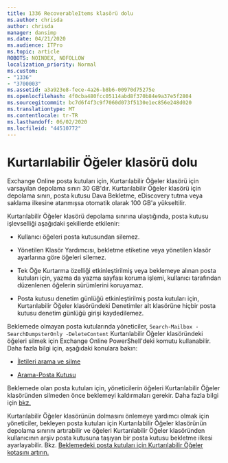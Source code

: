 ```yaml
---
title: 1336 RecoverableItems klasörü dolu
ms.author: chrisda
author: chrisda
manager: dansimp
ms.date: 04/21/2020
ms.audience: ITPro
ms.topic: article
ROBOTS: NOINDEX, NOFOLLOW
localization_priority: Normal
ms.custom:
- "1336"
- "3700003"
ms.assetid: a3a923e8-fece-4a26-b8b6-00970d75275e
ms.openlocfilehash: 4f0cba480fcc05114abd8f370b84e9a37e5f2804
ms.sourcegitcommit: bc7d6f4f3c9f7060d073f5130e1ec856e248d020
ms.translationtype: MT
ms.contentlocale: tr-TR
ms.lasthandoff: 06/02/2020
ms.locfileid: "44510772"
---
```

# <a name="the-recoverable-items-folder-is-full"></a>Kurtarılabilir Öğeler klasörü dolu

Exchange Online posta kutuları için, Kurtarılabilir Öğeler klasörü için varsayılan depolama sınırı 30 GB'dır. Kurtarılabilir Öğeler klasörü için depolama sınırı, posta kutusu Dava Bekletme, eDiscovery tutma veya saklama ilkesine atanmışsa otomatik olarak 100 GB'a yükseltilir.

Kurtarılabilir Öğeler klasörü depolama sınırına ulaştığında, posta kutusu işlevselliği aşağıdaki şekillerde etkilenir:

- Kullanıcı öğeleri posta kutusundan silemez.

- Yönetilen Klasör Yardımcısı, bekletme etiketine veya yönetilen klasör ayarlarına göre öğeleri silemez.

- Tek Öğe Kurtarma özelliği etkinleştirilmiş veya beklemeye alınan posta kutuları için, yazma da yazma sayfası koruma işlemi, kullanıcı tarafından düzenlenen öğelerin sürümlerini koruyamaz.

- Posta kutusu denetim günlüğü etkinleştirilmiş posta kutuları için, Kurtarılabilir Öğeler klasöründeki Denetimler alt klasörüne hiçbir posta kutusu denetim günlüğü girişi kaydedilemez.

Beklemede olmayan posta kutularında yöneticiler, `Search-Mailbox -SearchDumpsterOnly -DeleteContent` Kurtarılabilir Öğeler klasöründeki öğeleri silmek için Exchange Online PowerShell'deki komutu kullanabilir. Daha fazla bilgi için, aşağıdaki konulara bakın:

- [İletileri arama ve silme](https://docs.microsoft.com/microsoft-365/compliance/search-for-and-delete-messagesadmin-help)

- [Arama-Posta Kutusu](https://docs.microsoft.com/powershell/module/exchange/mailboxes/Search-Mailbox)

Beklemede olan posta kutuları için, yöneticilerin öğeleri Kurtarılabilir Öğeler klasöründen silmeden önce beklemeyi kaldırmaları gerekir. Daha fazla bilgi için [bkz.](https://docs.microsoft.com/microsoft-365/compliance/delete-items-in-the-recoverable-items-folder-of-mailboxes-on-hold)

Kurtarılabilir Öğeler klasörünün dolmasını önlemeye yardımcı olmak için yöneticiler, bekleyen posta kutuları için Kurtarılabilir Öğeler klasörünün depolama sınırını artırabilir ve öğeleri Kurtarılabilir Öğeler klasöründen kullanıcının arşiv posta kutusuna taşıyan bir posta kutusu bekletme ilkesi ayarlayabilir. Bkz. [Beklemedeki posta kutuları için Kurtarılabilir Öğeler kotasını artırın.](https://docs.microsoft.com/microsoft-365/compliance/increase-the-recoverable-quota-for-mailboxes-on-hold)
